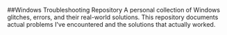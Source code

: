 ##Windows Troubleshooting Repository 
A personal collection of Windows glitches, errors, and their real-world solutions. This repository documents actual problems I've encountered and the solutions that actually worked.
